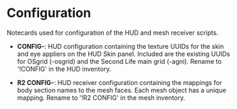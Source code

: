 # Configuration

Notecards used for configuration of the HUD and mesh receiver scripts.

* **CONFIG-**: HUD configuration containing the texture UUIDs for the skin and
  eye appliers on the HUD Skin panel.  Included are the existing UUIDs for
  OSgrid (-osgrid) and the Second Life main grid (-agni).  Rename to '!CONFIG'
  in the HUD inventory.

* **R2 CONFIG-**: HUD receiver configuration containing the mappings for body
  section names to the mesh faces.  Each mesh object has a unique mapping.
  Rename to '!R2 CONFIG' in the mesh inventory.
